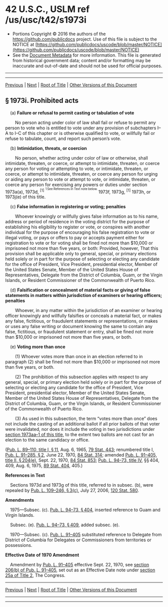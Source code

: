 ---
---

# 42 U.S.C., USLM ref /us/usc/t42/s1973i

* Portions Copyright © 2016 the authors of the https://github.com/publicdocs project.
  Use of this file is subject to the NOTICE at [https://github.com/publicdocs/uscode/blob/master/NOTICE](https://github.com/publicdocs/uscode/blob/master/NOTICE)
* See the [Document Metadata](././../../../../..//README.md) for more information.
  This file is generated from historical government data; content and/or formatting may be inaccurate and out-of-date and should not be used for official purposes.

----------
----------

[Previous](./../../../../..//us/usc/t42/ch20/schI–A/m__us_usc_t42_s1973h.md) | [Next](./../../../../..//us/usc/t42/ch20/schI–A/m__us_usc_t42_s1973j.md) | [Root of Title](./../../../../../) | [Other Versions of this Document](https://publicdocs.github.io/go/links?ns=uslm&ref=%2Fus%2Fusc%2Ft42%2Fs1973i)

## § 1973i. Prohibited acts

    (a) __Failure or refusal to permit casting or tabulation of vote__ 

        No person acting under color of law shall fail or refuse to permit any person to vote who is entitled to vote under any provision of subchapters I–A to I–C of this chapter or is otherwise qualified to vote, or willfully fail or refuse to tabulate, count, and report such person’s vote.

    (b) __Intimidation, threats, or coercion__ 

        No person, whether acting under color of law or otherwise, shall intimidate, threaten, or coerce, or attempt to intimidate, threaten, or coerce any person for voting or attempting to vote, or intimidate, threaten, or coerce, or attempt to intimidate, threaten, or coerce any person for urging or aiding any person to vote or attempt to vote, or intimidate, threaten, or coerce any person for exercising any powers or duties under section 1973a(a), 1973d, <sup>\[1\]</sup>  <sup><sup> 1 See References in Text note below. </sup></sup>  1973f, 1973g, <sup>\[1\]</sup>  1973h, or 1973j(e) of this title.

    (c) __False information in registering or voting; penalties__ 

        Whoever knowingly or willfully gives false information as to his name, address or period of residence in the voting district for the purpose of establishing his eligibility to register or vote, or conspires with another individual for the purpose of encouraging his false registration to vote or illegal voting, or pays or offers to pay or accepts payment either for registration to vote or for voting shall be fined not more than $10,000 or imprisoned not more than five years, or both: Provided, however, That this provision shall be applicable only to general, special, or primary elections held solely or in part for the purpose of selecting or electing any candidate for the office of President, Vice President, presidential elector, Member of the United States Senate, Member of the United States House of Representatives, Delegate from the District of Columbia, Guam, or the Virgin Islands, or Resident Commissioner of the Commonwealth of Puerto Rico.

    (d) __Falsification or concealment of material facts or giving of false statements in matters within jurisdiction of examiners or hearing officers; penalties__ 

        Whoever, in any matter within the jurisdiction of an examiner or hearing officer knowingly and willfully falsifies or conceals a material fact, or makes any false, fictitious, or fraudulent statements or representations, or makes or uses any false writing or document knowing the same to contain any false, fictitious, or fraudulent statement or entry, shall be fined not more than $10,000 or imprisoned not more than five years, or both.

    (e) __Voting more than once__ 

        (1) Whoever votes more than once in an election referred to in paragraph (2) shall be fined not more than $10,000 or imprisoned not more than five years, or both.

        (2) The prohibition of this subsection applies with respect to any general, special, or primary election held solely or in part for the purpose of selecting or electing any candidate for the office of President, Vice President, presidential elector, Member of the United States Senate, Member of the United States House of Representatives, Delegate from the District of Columbia, Guam, or the Virgin Islands, or Resident Commissioner of the Commonwealth of Puerto Rico.

        (3) As used in this subsection, the term “votes more than once” does not include the casting of an additional ballot if all prior ballots of that voter were invalidated, nor does it include the voting in two jurisdictions under [section 1973aa–1 of this title][/us/usc/t42/s1973aa–1], to the extent two ballots are not cast for an election to the same candidacy or office.

([Pub. L. 89–110, title I, § 11][/us/pl/89/110/s11], Aug. 6, 1965, [79 Stat. 443][/us/stat/79/443]; renumbered title I, [Pub. L. 91–285, § 2][/us/pl/91/285/s2], June 22, 1970, [84 Stat. 314][/us/stat/84/314]; amended [Pub. L. 91–405, title II, § 204(e)][/us/pl/91/405/s204/e], Sept. 22, 1970, [84 Stat. 853][/us/stat/84/853]; [Pub. L. 94–73, title IV][/us/pl/94/73], §§ 404, 409, Aug. 6, 1975, [89 Stat. 404][/us/stat/89/404], 405.)

 __References in Text__ 

    Sections 1973d and 1973g of this title, referred to in subsec. (b), were repealed by [Pub. L. 109–246, § 3(c)][/us/pl/109/246/s3/c], July 27, 2006, [120 Stat. 580][/us/stat/120/580].

 __Amendments__ 

    1975—Subsec. (c). [Pub. L. 94–73, § 404][/us/pl/94/73/s404], inserted reference to Guam and Virgin Islands.

    Subsec. (e). [Pub. L. 94–73, § 409][/us/pl/94/73/s409], added subsec. (e).

    1970—Subsec. (c). [Pub. L. 91–405][/us/pl/91/405] substituted reference to Delegate from District of Columbia for Delegates or Commissioners from territories or possessions.

 __Effective Date of 1970 Amendment__ 

    Amendment by [Pub. L. 91–405][/us/pl/91/405] effective Sept. 22, 1970, see [section 206(b) of Pub. L. 91–405][/us/pl/91/405/s206/b], set out as an Effective Date note under [section 25a of Title 2][/us/usc/t2/s25a], The Congress.

----------

[Previous](./../../../../..//us/usc/t42/ch20/schI–A/m__us_usc_t42_s1973h.md) | [Next](./../../../../..//us/usc/t42/ch20/schI–A/m__us_usc_t42_s1973j.md) | [Root of Title](./../../../../../) | [Other Versions of this Document](https://publicdocs.github.io/go/links?ns=uslm&ref=%2Fus%2Fusc%2Ft42%2Fs1973i)

----------
----------

[/us/usc/t42/s1973aa–1]: https://publicdocs.github.io/go/links?ns=uslm&ref=%2Fus%2Fusc%2Ft42%2Fs1973aa%E2%80%931
[/us/pl/89/110/s11]: https://publicdocs.github.io/go/links?ns=uslm&ref=%2Fus%2Fpl%2F89%2F110%2Fs11
[/us/stat/79/443]: https://publicdocs.github.io/go/links?ns=uslm&ref=%2Fus%2Fstat%2F79%2F443
[/us/pl/91/285/s2]: https://publicdocs.github.io/go/links?ns=uslm&ref=%2Fus%2Fpl%2F91%2F285%2Fs2
[/us/stat/84/314]: https://publicdocs.github.io/go/links?ns=uslm&ref=%2Fus%2Fstat%2F84%2F314
[/us/pl/91/405/s204/e]: https://publicdocs.github.io/go/links?ns=uslm&ref=%2Fus%2Fpl%2F91%2F405%2Fs204%2Fe
[/us/stat/84/853]: https://publicdocs.github.io/go/links?ns=uslm&ref=%2Fus%2Fstat%2F84%2F853
[/us/pl/94/73]: https://publicdocs.github.io/go/links?ns=uslm&ref=%2Fus%2Fpl%2F94%2F73
[/us/stat/89/404]: https://publicdocs.github.io/go/links?ns=uslm&ref=%2Fus%2Fstat%2F89%2F404
[/us/pl/109/246/s3/c]: https://publicdocs.github.io/go/links?ns=uslm&ref=%2Fus%2Fpl%2F109%2F246%2Fs3%2Fc
[/us/stat/120/580]: https://publicdocs.github.io/go/links?ns=uslm&ref=%2Fus%2Fstat%2F120%2F580
[/us/pl/94/73/s404]: https://publicdocs.github.io/go/links?ns=uslm&ref=%2Fus%2Fpl%2F94%2F73%2Fs404
[/us/pl/94/73/s409]: https://publicdocs.github.io/go/links?ns=uslm&ref=%2Fus%2Fpl%2F94%2F73%2Fs409
[/us/pl/91/405]: https://publicdocs.github.io/go/links?ns=uslm&ref=%2Fus%2Fpl%2F91%2F405
[/us/pl/91/405]: https://publicdocs.github.io/go/links?ns=uslm&ref=%2Fus%2Fpl%2F91%2F405
[/us/pl/91/405/s206/b]: https://publicdocs.github.io/go/links?ns=uslm&ref=%2Fus%2Fpl%2F91%2F405%2Fs206%2Fb
[/us/usc/t2/s25a]: https://publicdocs.github.io/go/links?ns=uslm&ref=%2Fus%2Fusc%2Ft2%2Fs25a



